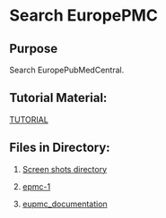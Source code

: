 # Search EuropePMC

## Purpose 
Search EuropePubMedCentral. 

## Tutorial Material:
[TUTORIAL](eupmc_documentation.md)
 

## Files in Directory:

  1. [Screen shots directory](./assets/)

  2. [epmc-1](epmc-1.md)

  3. [eupmc_documentation](eupmc_documentation.md)




